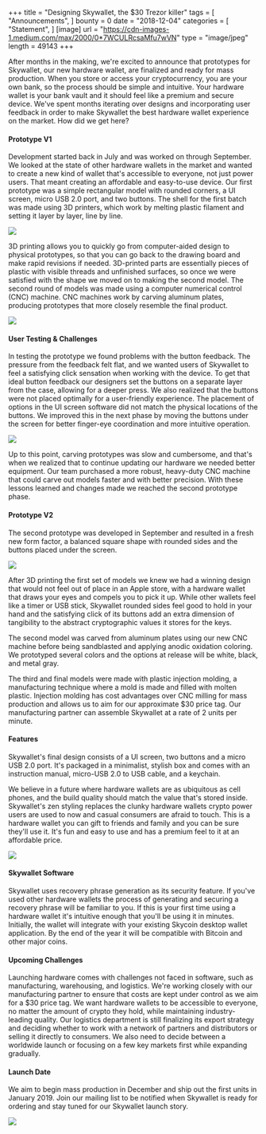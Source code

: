 +++
title = "Designing Skywallet, the $30 Trezor killer"
tags = [ "Announcements", ]
bounty = 0
date = "2018-12-04"
categories = [ "Statement", ]
[image]
    url = "https://cdn-images-1.medium.com/max/2000/0*7WCULRcsaMfu7wVN"
    type = "image/jpeg"
    length = 49143
+++

After months in the making, we're excited to announce that prototypes for Skywallet, our new hardware wallet, are finalized and ready for mass production. When you store or access your cryptocurrency, you are your own bank, so the process should be simple and intuitive. Your hardware wallet is your bank vault and it should feel like a premium and secure device. We've spent months iterating over designs and incorporating user feedback in order to make Skywallet the best hardware wallet experience on the market. How did we get here?

#### Prototype V1

Development started back in July and was worked on through September. We looked at the state of other hardware wallets in the market and wanted to create a new kind of wallet that's accessible to everyone, not just power users. That meant creating an affordable and easy-to-use device. Our first prototype was a simple rectangular model with rounded corners, a UI screen, micro USB 2.0 port, and two buttons. The shell for the first batch was made using 3D printers, which work by melting plastic filament and setting it layer by layer, line by line.

![](https://cdn-images-1.medium.com/max/2000/0*7WCULRcsaMfu7wVN)

3D printing allows you to quickly go from computer-aided design to physical prototypes, so that you can go back to the drawing board and make rapid revisions if needed. 3D-printed parts are essentially pieces of plastic with visible threads and unfinished surfaces, so once we were satisfied with the shape we moved on to making the second model. The second round of models was made using a computer numerical control (CNC) machine. CNC machines work by carving aluminum plates, producing prototypes that more closely resemble the final product.

![](https://cdn-images-1.medium.com/max/2000/0*-JYAHbiBM6E6Pwj0)

#### User Testing & Challenges

In testing the prototype we found problems with the button feedback. The pressure from the feedback felt flat, and we wanted users of Skywallet to feel a satisfying click sensation when working with the device. To get that ideal button feedback our designers set the buttons on a separate layer from the case, allowing for a deeper press. We also realized that the buttons were not placed optimally for a user-friendly experience. The placement of options in the UI screen software did not match the physical locations of the buttons. We improved this in the next phase by moving the buttons under the screen for better finger-eye coordination and more intuitive operation.

![](https://cdn-images-1.medium.com/max/2000/0*bLHLayGwD13EkDUr)

Up to this point, carving prototypes was slow and cumbersome, and that's when we realized that to continue updating our hardware we needed better equipment. Our team purchased a more robust, heavy-duty CNC machine that could carve out models faster and with better precision. With these lessons learned and changes made we reached the second prototype phase.

#### Prototype V2

The second prototype was developed in September and resulted in a fresh new form factor, a balanced square shape with rounded sides and the buttons placed under the screen.

![](https://cdn-images-1.medium.com/max/2000/0*SeTxRu8aHhlyBI75)

After 3D printing the first set of models we knew we had a winning design that would not feel out of place in an Apple store, with a hardware wallet that draws your eyes and compels you to pick it up. While other wallets feel like a timer or USB stick, Skywallet rounded sides feel good to hold in your hand and the satisfying click of its buttons add an extra dimension of tangibility to the abstract cryptographic values it stores for the keys.

The second model was carved from aluminum plates using our new CNC machine before being sandblasted and applying anodic oxidation coloring. We prototyped several colors and the options at release will be white, black, and metal gray.

The third and final models were made with plastic injection molding, a manufacturing technique where a mold is made and filled with molten plastic. Injection molding has cost advantages over CNC milling for mass production and allows us to aim for our approximate $30 price tag. Our manufacturing partner can assemble Skywallet at a rate of 2 units per minute.

#### Features

Skywallet's final design consists of a UI screen, two buttons and a micro USB 2.0 port. It's packaged in a minimalist, stylish box and comes with an instruction manual, micro-USB 2.0 to USB cable, and a keychain.

We believe in a future where hardware wallets are as ubiquitous as cell phones, and the build quality should match the value that's stored inside. Skywallet's zen styling replaces the clunky hardware wallets crypto power users are used to now and casual consumers are afraid to touch. This is a hardware wallet you can gift to friends and family and you can be sure they'll use it. It's fun and easy to use and has a premium feel to it at an affordable price.

![](https://cdn-images-1.medium.com/max/2000/0*lb2H2yS6f8ux7TL-)

#### Skywallet Software

Skywallet uses recovery phrase generation as its security feature. If you've used other hardware wallets the process of generating and securing a recovery phrase will be familiar to you. If this is your first time using a hardware wallet it's intuitive enough that you'll be using it in minutes. Initially, the wallet will integrate with your existing Skycoin desktop wallet application. By the end of the year it will be compatible with Bitcoin and other major coins.

#### Upcoming Challenges

Launching hardware comes with challenges not faced in software, such as manufacturing, warehousing, and logistics. We're working closely with our manufacturing partner to ensure that costs are kept under control as we aim for a $30 price tag. We want hardware wallets to be accessible to everyone, no matter the amount of crypto they hold, while maintaining industry-leading quality. Our logistics department is still finalizing its export strategy and deciding whether to work with a network of partners and distributors or selling it directly to consumers. We also need to decide between a worldwide launch or focusing on a few key markets first while expanding gradually.

#### Launch Date

We aim to begin mass production in December and ship out the first units in January 2019. Join our mailing list to be notified when Skywallet is ready for ordering and stay tuned for our Skywallet launch story.

![](https://cdn-images-1.medium.com/max/2000/0*0BtOBPgiaT6XS3Sj)
